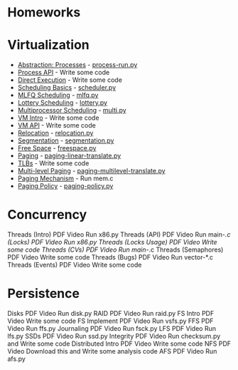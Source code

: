 
# Homeworks

# Virtualization

* [Abstraction: Processes](http://www.cs.wisc.edu/~remzi/OSTEP/cpu-intro.pdf) - [process-run.py](cpu-intro)
* [Process API](http://www.cs.wisc.edu/~remzi/OSTEP/cpu-api.pdf) - Write some code
* [Direct Execution](http://www.cs.wisc.edu/~remzi/OSTEP/cpu-mechanisms.pdf) - Write some code
* [Scheduling Basics](http://www.cs.wisc.edu/~remzi/OSTEP/cpu-sched.pdf)	- [scheduler.py](cpu-sched)
* [MLFQ Scheduling](http://www.cs.wisc.edu/~remzi/OSTEP/cpu-sched-mlfq.pdf)	- [mlfq.py](cpu-sched-mlfq)
* [Lottery Scheduling](http://www.cs.wisc.edu/~remzi/OSTEP/cpu-sched-lottery.pdf) - [lottery.py](cpu-sched-lottery)
* [Multiprocessor Scheduling](http://www.cs.wisc.edu/~remzi/OSTEP/cpu-sched-multi.pdf)	- [multi.py](cpu-sched-multi)
* [VM Intro]() - Write some code
* [VM API]() - Write some code
* [Relocation](http://www.cs.wisc.edu/~remzi/OSTEP/vm-mechanism.pdf) -	[relocation.py](vm-relocation)
* [Segmentation](http://www.cs.wisc.edu/~remzi/OSTEP/vm-segmentation.pdf) - [segmentation.py](vm-segmentation)
* [Free Space](http://www.cs.wisc.edu/~remzi/OSTEP/vm-freespace.pdf) - [freespace.py](vm-freespace)
* [Paging](http://www.cs.wisc.edu/~remzi/OSTEP/vm-paging.pdf) - [paging-linear-translate.py](vm-paging)
* [TLBs]() - Write some code
* [Multi-level Paging](http://www.cs.wisc.edu/~remzi/OSTEP/vm-smalltables.pdf) - [paging-multilevel-translate.py](vm-smalltables)
* [Paging Mechanism](http://www.cs.wisc.edu/~remzi/OSTEP/vm-beyondphys.pdf) - Run mem.c
* [Paging Policy](http://www.cs.wisc.edu/~remzi/OSTEP/vm-beyondphys-policy.pdf) - [paging-policy.py](vm-beyondphys-policy)

# Concurrency

Threads (Intro)	 	PDF	 	Video	 	Run x86.py
Threads (API)	 	PDF	 	Video	 	Run main-*.c
(Locks)	 	PDF	 	Video	 	Run x86.py
Threads (Locks Usage)	 	PDF	 	Video	 	Write some code
Threads (CVs)	 	PDF	 	Video	 	Run main-*.c
Threads (Semaphores)	 	PDF	 	Video	 	Write some code
Threads (Bugs)	 	PDF	 	Video	 	Run vector-*.c
Threads (Events)	 	PDF	 	Video	 	Write some code

# Persistence

Disks	 	PDF	 	Video	 	Run disk.py
RAID	 	PDF	 	Video	 	Run raid.py
FS Intro	 	PDF	 	Video	 	Write some code
FS Implement	 	PDF	 	Video	 	Run vsfs.py
FFS	 	PDF	 	Video	 	Run ffs.py
Journaling	 	PDF	 	Video	 	Run fsck.py
LFS	 	PDF	 	Video	 	Run lfs.py
SSDs	 	PDF	 	Video	 	Run ssd.py
Integrity	 	PDF	 	Video	 	Run checksum.py and Write some code
Distributed Intro	 	PDF	 	Video	 	Write some code
NFS	 	PDF	 	Video	 	Download this and Write some analysis code
AFS	 	PDF	 	Video	 	Run afs.py


